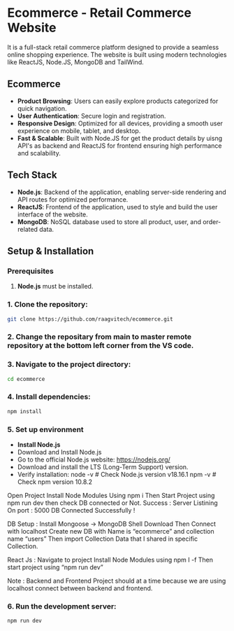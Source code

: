
# Ecommerce - Retail Commerce Website

It is a full-stack retail commerce platform designed to provide a seamless online shopping experience. The website is built using modern technologies like ReactJS, Node.JS, MongoDB and TailWind.

## Ecommerce
- **Product Browsing**: Users can easily explore products categorized for quick navigation.
- **User Authentication**: Secure login and registration.
- **Responsive Design**: Optimized for all devices, providing a smooth user experience on mobile, tablet, and desktop.
- **Fast & Scalable**: Built with Node.JS for get the product details by uisng API's as backend and ReactJS for frontend ensuring high performance and scalability.

## Tech Stack
- **Node.js**: Backend of the application, enabling server-side rendering and API routes for optimized performance.
- **ReactJS**: Frontend of the application, used to style and build the user interface of the website.
- **MongoDB**: NoSQL database used to store all product, user, and order-related data.

## Setup & Installation

### Prerequisites
1. **Node.js** must be installed.

### 1. Clone the repository:

```bash
git clone https://github.com/raagvitech/ecommerce.git
```

### 2. Change the repositary from main to  master remote repository at the bottom left corner from the VS code.

### 3. Navigate to the project directory:

```bash
cd ecommerce
```

### 4. Install dependencies:

```bash
npm install
```

### 5. Set up environment 
- **Install Node.js**
- Download and Install Node.js
- Go to the official Node.js website: https://nodejs.org/
- Download and install the LTS (Long-Term Support) version.
- Verify installation:
  node -v   # Check Node.js version   v18.16.1
  npm -v    # Check npm version 10.8.2

Open Project
Install Node Modules Using  npm i 
Then Start Project using npm run dev then check DB connected or Not.
Success : Server Listining On port : 5000
DB Connected Successfully !

DB Setup : 
Install Mongoose -> MongoDB Shell Download
Then Connect with localhost
Create new DB with Name is “ecommerce” and collection name “users”
Then import Collection Data that I shared in specific Collection.

React Js : 
Navigate to project
Install Node Modules using npm I -f 
Then start project using “npm run dev”

Note : Backend and Frontend Project should at a time because we are using localhost connect between backend and frontend.

### 6. Run the development server:

```bash
npm run dev
```


